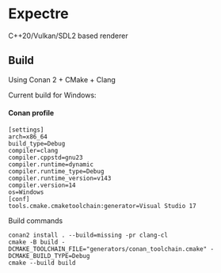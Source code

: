# Expectre
C++20/Vulkan/SDL2 based renderer


## Build

Using Conan 2 + CMake + Clang

Current build for Windows:

#### Conan profile
```
[settings]
arch=x86_64
build_type=Debug
compiler=clang
compiler.cppstd=gnu23
compiler.runtime=dynamic
compiler.runtime_type=Debug
compiler.runtime_version=v143
compiler.version=14
os=Windows
[conf]
tools.cmake.cmaketoolchain:generator=Visual Studio 17
```

Build commands
```
conan2 install . --build=missing -pr clang-cl
cmake -B build -DCMAKE_TOOLCHAIN_FILE="generators/conan_toolchain.cmake" -DCMAKE_BUILD_TYPE=Debug
cmake --build build
```

